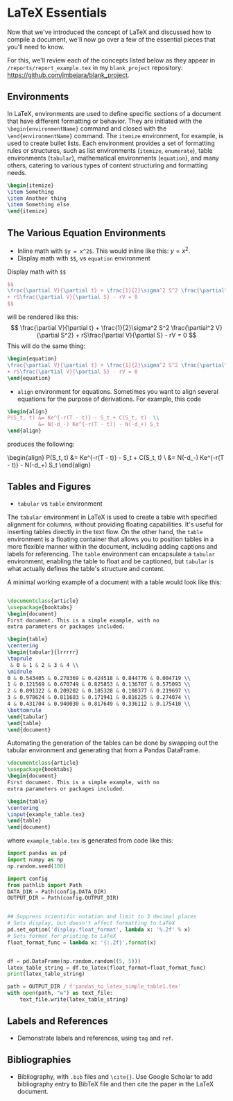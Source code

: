 # LaTeX Essentials

Now that we've introduced the concept of LaTeX and discussed how to compile a document, we'll now go over a few of
the essential pieces that you'll need to know.

For this, we'll review each of the concepts listed below as they appear in `/reports/report_example.tex` in my `blank_project` repository: https://github.com/jmbejara/blank_project.

## Environments

In LaTeX, environments are used to define specific sections of a document that have different formatting or behavior. They are initiated with the `\begin{environmentName}` command and closed with the `\end{environmentName}` command. The `itemize` environment, for example, is used to create bullet lists. Each environment provides a set of formatting rules or structures, such as list environments (`itemize`, `enumerate`), table environments (`tabular`), mathematical environments (`equation`), and many others, catering to various types of content structuring and formatting needs.

```latex
\begin{itemize}
\item Something
\item Another thing
\item Something else
\end{itemize}
```

## The Various Equation Environments

- Inline math with `$y = x^2$`. This would inline like this: $y = x^2$.
- Display math with `$$`, vs `equation` environment

Display math with `$$`
```latex
$$
\frac{\partial V}{\partial t} + \frac{1}{2}\sigma^2 S^2 \frac{\partial^2 V}{\partial S^2} 
+ rS\frac{\partial V}{\partial S} - rV = 0
$$
```
will be rendered like this:
$$
\frac{\partial V}{\partial t} + \frac{1}{2}\sigma^2 S^2 \frac{\partial^2 V}{\partial S^2} + 
rS\frac{\partial V}{\partial S} - rV = 0
$$
This will do the same thing:

```latex
\begin{equation}
\frac{\partial V}{\partial t} + \frac{1}{2}\sigma^2 S^2 \frac{\partial^2 V}{\partial S^2} 
+ rS\frac{\partial V}{\partial S} - rV = 0
\end{equation}
```

- `align` environment for equations. Sometimes you want to align several equations for the purpose of derivations. For example, this code

```latex
\begin{align}
P(S_t, t) &= Ke^{-r(T - t)} - S_t + C(S_t, t)  \\
          &= N(-d_-) Ke^{-r(T - t)} - N(-d_+) S_t 
\end{align}
```

produces the following:

\begin{align}
P(S_t, t) &= Ke^{-r(T - t)} - S_t + C(S_t, t)   \\
          &= N(-d_-) Ke^{-r(T - t)} - N(-d_+) S_t 
\end{align}

## Tables and Figures

- `tabular` vs `table` environment

The `tabular` environment in LaTeX is used to create a table with specified alignment for columns, without providing floating capabilities. It's useful for inserting tables directly in the text flow. On the other hand, the `table` environment is a floating container that allows you to position tables in a more flexible manner within the document, including adding captions and labels for referencing. The `table` environment can encapsulate a `tabular` environment, enabling the table to float and be captioned, but `tabular` is what actually defines the table's structure and content.

A minimal working example of a document with a table would look like this:
```latex

\documentclass{article}
\usepackage{booktabs}
\begin{document}
First document. This is a simple example, with no 
extra parameters or packages included.

\begin{table}
\centering
\begin{tabular}{lrrrrr}
\toprule
 & 0 & 1 & 2 & 3 & 4 \\
\midrule
0 & 0.543405 & 0.278369 & 0.424518 & 0.844776 & 0.004719 \\
1 & 0.121569 & 0.670749 & 0.825853 & 0.136707 & 0.575093 \\
2 & 0.891322 & 0.209202 & 0.185328 & 0.108377 & 0.219697 \\
3 & 0.978624 & 0.811683 & 0.171941 & 0.816225 & 0.274074 \\
4 & 0.431704 & 0.940030 & 0.817649 & 0.336112 & 0.175410 \\
\bottomrule
\end{tabular}
\end{table}
\end{document}

```

Automating the generation of the tables can be done by swapping out the tabular environment and generating that from
a Pandas DataFrame.

```latex
\documentclass{article}
\usepackage{booktabs}
\begin{document}
First document. This is a simple example, with no 
extra parameters or packages included.

\begin{table}
\centering
\input{example_table.tex}
\end{table}
\end{document}
```
where `example_table.tex` is generated from 
code like this:
```python
import pandas as pd
import numpy as np
np.random.seed(100)

import config
from pathlib import Path
DATA_DIR = Path(config.DATA_DIR)
OUTPUT_DIR = Path(config.OUTPUT_DIR)


## Suppress scientific notation and limit to 3 decimal places
# Sets display, but doesn't affect formatting to LaTeX
pd.set_option('display.float_format', lambda x: '%.2f' % x)
# Sets format for printing to LaTeX
float_format_func = lambda x: '{:.2f}'.format(x)


df = pd.DataFrame(np.random.random((5, 5)))
latex_table_string = df.to_latex(float_format=float_format_func)
print(latex_table_string)

path = OUTPUT_DIR / f'pandas_to_latex_simple_table1.tex'
with open(path, "w") as text_file:
    text_file.write(latex_table_string)

```
## Labels and References

- Demonstrate labels and references, using `tag` and `ref`.

## Bibliographies

- Bibliography, with `.bib` files and `\cite{}`. Use Google Scholar to add bibliography entry to BibTeX file and then cite the paper in the LaTeX document.